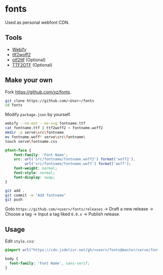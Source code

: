 # fonts

Used as personal webfont CDN.

## Tools

- [Webify](https://github.com/ananthakumaran/webify)
- [ttf2woff2](https://github.com/nfroidure/ttf2woff2)
- [otf2ttf](https://github.com/awesometoolbox/otf2ttf) (Optional)
- [TTF2OTF](https://github.com/ftCLI/TTF2OTF) (Optional)

## Make your own

Fork https://github.com/xz/fonts.

```sh
git clone https://github.com/<User>/fonts
cd fonts
```

Modify `package.json` by yourself.

```sh
webify --no-eot --no-svg fontname.ttf
cat fontname.ttf | ttf2woff2 > fontname.woff2
mkdir -p serve\src\fontname
mv fontname.woff* serve\src\fontname\
touch serve\fontname.css
```

```css
@font-face {
    font-family: 'Font Name';
    src: url('src/fontname/fontname.woff2') format('woff2'),
         url('src/fontname/fontname.woff') format('woff');
    font-weight: normal;
    font-style: normal;
    font-display: swap;
}
```

```sh
git add .
git commit -m "Add fontname"
git push
```

Goto `https://github.com/<user>/fonts/releases` → Draft a new release → Choose a tag → Input a tag liked `0.0.x` → Publish release.

## Usage

Edit `style.css`:

```css
@import url("https://cdn.jsdelivr.net/gh/<user>/fonts@master/serve/fontname.css");

body {
  font-family: 'Font Name', sans-serif;
}
```